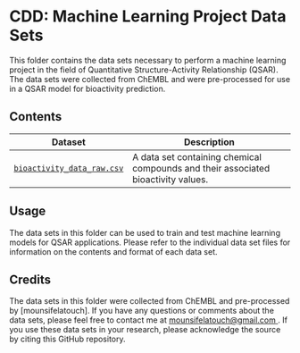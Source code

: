 # CDD: Machine Learning Project Data Sets
This folder contains the data sets necessary to perform a machine learning project in the field of Quantitative Structure-Activity Relationship (QSAR). The data sets were collected from ChEMBL and were pre-processed for use in a QSAR model for bioactivity prediction.

## Contents

Dataset | Description
---|---
[`bioactivity_data_raw.csv`](./bioactivity_data_raw.csv) | A data set containing chemical compounds and their associated bioactivity values.

## Usage

The data sets in this folder can be used to train and test machine learning models for QSAR applications. Please refer to the individual data set files for information on the contents and format of each data set.

## Credits

The data sets in this folder were collected from ChEMBL and pre-processed by [mounsifelatouch]. If you have any questions or comments about the data sets, please feel free to contact me at [mounsifelatouch@gmail.com ](mailto:mounsifelatouch@gmail.com). If you use these data sets in your research, please acknowledge the source by citing this GitHub repository.

